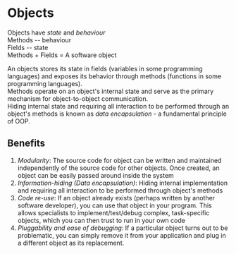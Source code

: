 # Objects
Objects have _state_ and _behaviour_<br>
Methods -- behaviour<br>
Fields  -- state<br>
Methods + Fields = A software object<br>

An objects stores its state in fields (variables in some programming languages) and exposes its behavior through methods (functions in some programming languages).<br>
Methods operate on an object's internal state and serve as the primary mechanism for object-to-object communication.<br>
Hiding internal state and requiring all interaction to be performed through an object's methods is known as *data encapsulation* - a fundamental principle of OOP.<br>

## Benefits
1. _Modularity_: The source code for object can be written and maintained independently of the source code for other objects. Once created, an object can be easily passed around inside the system<br>
2. _Information-hiding (Data encapsulation)_: Hiding internal implementation and requiring all interaction to be performed through object's methods<br>
3. _Code re-use_: If an object already exists (perhaps written by another software developer), you can use that object in your program. This allows specialists to implement/test/debug complex, task-specific objects, which you can then trust to run in your own code<br>
4. _Pluggability and ease of debugging_: If a particular object turns out to be problematic, you can simply remove it from your application and plug in a different object as its replacement.
